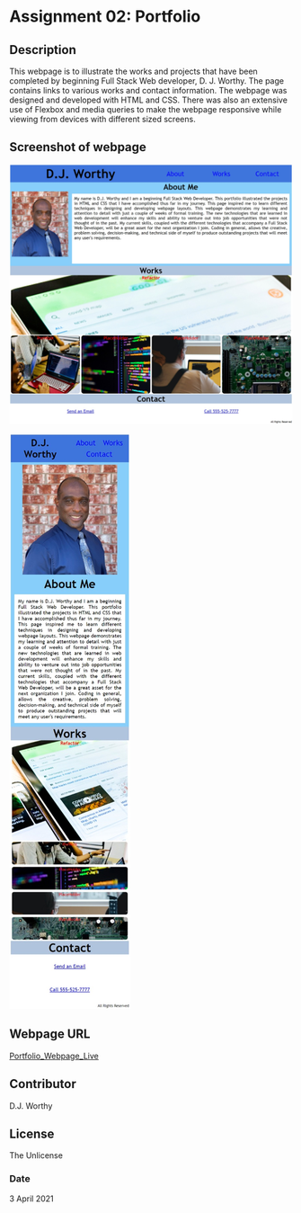 # Assignment 02:  Portfolio

## Description
This webpage is to illustrate the works and projects that have been completed by beginning Full Stack Web developer, D. J. Worthy.  The page contains links to various works and contact information.  The webpage was designed and developed with HTML and CSS.  There was also an extensive use of Flexbox and media queries to make the webpage responsive while viewing from devices with different sized screens. 

## Screenshot of webpage

![Image_of_Portfolio_Large_DJW](./assets/images/webpage_large.jpeg)

![Image_of_Portfolio_Small_DJW](./assets/images/webpage_small.jpeg)

## Webpage URL

[Portfolio_Webpage_Live](https://djavanw.github.io/djw_portfolio/)

## Contributor
D.J. Worthy

## License
The Unlicense

### Date
3 April 2021
